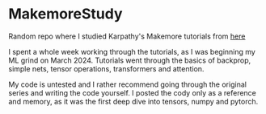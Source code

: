 # MakemoreStudy
Random repo where I studied Karpathy's Makemore tutorials from [here](https://youtube.com/playlist?list=PLAqhIrjkxbuWI23v9cThsA9GvCAUhRvKZ&si=cgWIzABgxr3rYXx1)

I spent a whole week working through the tutorials, as I was beginning my ML grind on March 2024.
Tutorials went through the basics of backprop, simple nets, tensor operations, transformers and attention.

My code is untested and I rather recommend going through the original series and writing the code yourself. I posted the cody only as a reference and memory, as it was the first deep dive into tensors, numpy and pytorch.